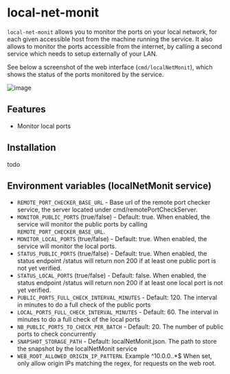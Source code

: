 # local-net-monit

`local-net-monit` allows you to monitor the ports on your local network, for each given accessible host from the machine running the service.
It also allows to monitor the ports accessible from the internet, by calling a second service which needs to setup externally of your LAN.

See below a screenshot of the web interface (`cmd/localNetMonit`), which shows the status of the ports monitored by the service.

![image](https://github.com/user-attachments/assets/a868b8cb-c88c-48b1-a907-90cb765e66e6)




## Features

- Monitor local ports

## Installation

todo

## Environment variables (localNetMonit service)

- `REMOTE_PORT_CHECKER_BASE_URL` - Base url of the remote port checker service, the server located under cmd/remotePortCheckServer. 
- `MONITOR_PUBLIC_PORTS` (true/false) - Default: true. When enabled, the service will monitor the public ports by calling `REMOTE_PORT_CHECKER_BASE_URL`.
- `MONITOR_LOCAL_PORTS` (true/false) - Default: true. When enabled, the service will monitor the local ports.
- `STATUS_PUBLIC_PORTS` (true/false) - Default: true. When enabled, the status endpoint /status will return non 200 if at least one public port is not yet verified.
- `STATUS_LOCAL_PORTS` (true/false) - Default: false. When enabled, the status endpoint /status will return non 200 if at least one local port is not yet verified.
- `PUBLIC_PORTS_FULL_CHECK_INTERVAL_MINUTES` - Default: 120. The interval in minutes to do a full check of the public ports
- `LOCAL_PORTS_FULL_CHECK_INTERVAL_MINUTES` - Default: 60. The interval in minutes to do a full check of the local ports
- `NB_PUBLIC_PORTS_TO_CHECK_PER_BATCH` - Default: 20. The number of public ports to check concurrently
- `SNAPSHOT_STORAGE_PATH` - Default: localNetMonit.json. The path to store the snapshot by the localNetMonit service
- `WEB_ROOT_ALLOWED_ORIGIN_IP_PATTERN`. Example ^10\.0\.0\..*$ When set, only allow origin IPs matching the regex, for requests on the web root.
